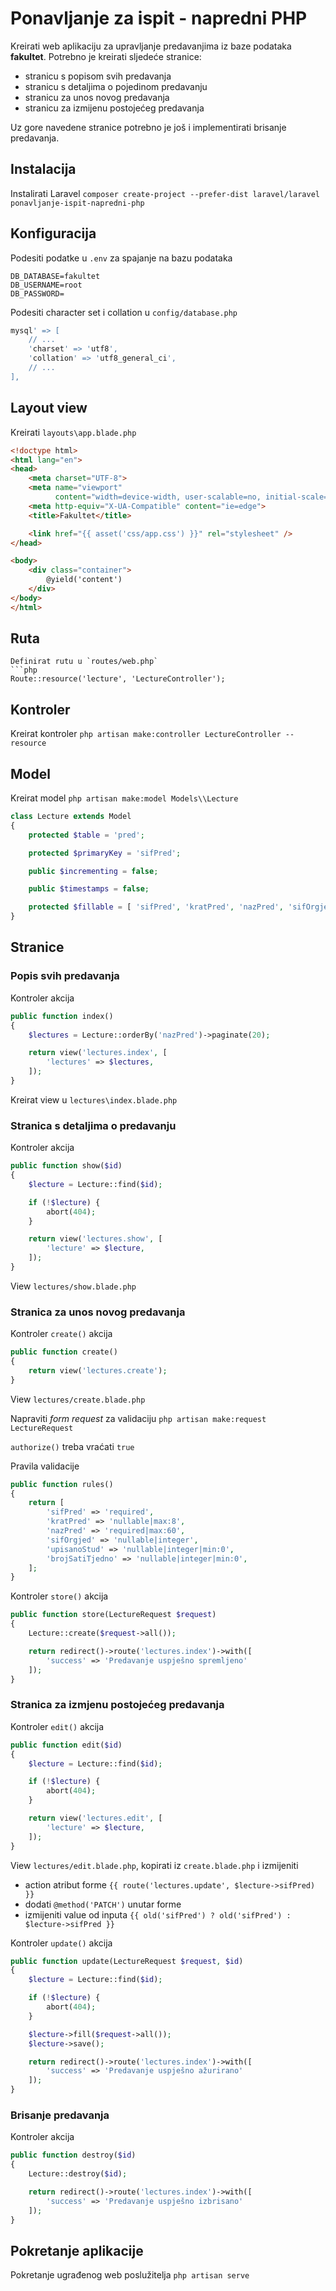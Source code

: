 # Ponavljanje za ispit - napredni PHP

Kreirati web aplikaciju za upravljanje predavanjima iz baze podataka __fakultet__. Potrebno je kreirati sljedeće stranice:

- stranicu s popisom svih predavanja
- stranicu s detaljima o pojedinom predavanju
- stranicu za unos novog predavanja
- stranicu za izmijenu postojećeg predavanja

Uz gore navedene stranice potrebno je još i implementirati brisanje predavanja.

## Instalacija 

Instalirati Laravel
`composer create-project --prefer-dist laravel/laravel ponavljanje-ispit-napredni-php`

## Konfiguracija

Podesiti podatke u `.env` za spajanje na bazu podataka
```dotenv
DB_DATABASE=fakultet
DB_USERNAME=root
DB_PASSWORD=
```

Podesiti character set i collation u `config/database.php`
```php
mysql' => [
    // ...
    'charset' => 'utf8',
    'collation' => 'utf8_general_ci',
    // ...
],
```

## Layout view

Kreirati `layouts\app.blade.php`
```html
<!doctype html>
<html lang="en">
<head>
    <meta charset="UTF-8">
    <meta name="viewport"
          content="width=device-width, user-scalable=no, initial-scale=1.0, maximum-scale=1.0, minimum-scale=1.0">
    <meta http-equiv="X-UA-Compatible" content="ie=edge">
    <title>Fakultet</title>

    <link href="{{ asset('css/app.css') }}" rel="stylesheet" />
</head>

<body>
    <div class="container">
        @yield('content')
    </div>
</body>
</html>
```

## Ruta

```
Definirat rutu u `routes/web.php`
```php
Route::resource('lecture', 'LectureController');
```

## Kontroler

Kreirat kontroler
`php artisan make:controller LectureController --resource`

## Model

Kreirat model
`php artisan make:model Models\\Lecture`

```php
class Lecture extends Model
{
    protected $table = 'pred';

    protected $primaryKey = 'sifPred';

    public $incrementing = false;

    public $timestamps = false;

    protected $fillable = [ 'sifPred', 'kratPred', 'nazPred', 'sifOrgjed', 'upisanoStud', 'brojSatiTjedno' ];
}
```

## Stranice

### Popis svih predavanja

Kontroler akcija
```php
public function index()
{
    $lectures = Lecture::orderBy('nazPred')->paginate(20);

    return view('lectures.index', [
        'lectures' => $lectures,
    ]);
}
```

Kreirat view u `lectures\index.blade.php`

### Stranica s detaljima o predavanju

Kontroler akcija
```php
public function show($id)
{
    $lecture = Lecture::find($id);

    if (!$lecture) {
        abort(404);
    }

    return view('lectures.show', [
        'lecture' => $lecture,
    ]);
}
```

View `lectures/show.blade.php`

### Stranica za unos novog predavanja

Kontroler `create()` akcija
```php
public function create()
{
    return view('lectures.create');
}
```

View `lectures/create.blade.php`

Napraviti _form request_ za validaciju
`php artisan make:request LectureRequest`

`authorize()` treba vraćati `true`

Pravila validacije
```php
public function rules()
{
    return [
        'sifPred' => 'required',
        'kratPred' => 'nullable|max:8',
        'nazPred' => 'required|max:60',
        'sifOrgjed' => 'nullable|integer',
        'upisanoStud' => 'nullable|integer|min:0',
        'brojSatiTjedno' => 'nullable|integer|min:0',
    ];
}
```

Kontroler `store()` akcija
```php
public function store(LectureRequest $request)
{
    Lecture::create($request->all());

    return redirect()->route('lectures.index')->with([
        'success' => 'Predavanje uspješno spremljeno'
    ]);
}
```

### Stranica za izmjenu postojećeg predavanja

Kontroler `edit()` akcija
```php
public function edit($id)
{
    $lecture = Lecture::find($id);

    if (!$lecture) {
        abort(404);
    }

    return view('lectures.edit', [
        'lecture' => $lecture,
    ]);
}
```

View `lectures/edit.blade.php`, kopirati iz `create.blade.php` i izmijeniti
- action atribut forme `{{ route('lectures.update', $lecture->sifPred) }}`
- dodati `@method('PATCH')` unutar forme
- izmijeniti value od inputa `{{ old('sifPred') ? old('sifPred') : $lecture->sifPred }}`

Kontroler `update()` akcija
```php
public function update(LectureRequest $request, $id)
{
    $lecture = Lecture::find($id);

    if (!$lecture) {
        abort(404);
    }

    $lecture->fill($request->all());
    $lecture->save();

    return redirect()->route('lectures.index')->with([
        'success' => 'Predavanje uspješno ažurirano'
    ]);
}
```

### Brisanje predavanja

Kontroler akcija
```php
public function destroy($id)
{
    Lecture::destroy($id);

    return redirect()->route('lectures.index')->with([
        'success' => 'Predavanje uspješno izbrisano'
    ]);
}
```

## Pokretanje aplikacije

Pokretanje ugrađenog web poslužitelja
`php artisan serve`